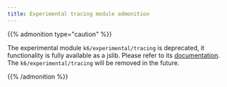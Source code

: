 ```yaml
---
title: Experimental tracing module admonition
---
```


{{% admonition type="caution" %}}

The experimental module `k6/experimental/tracing` is deprecated, it functionality is fully available as a jslib. Please refer to its [documentation](https://grafana.com/docs/k6/<K6_VERSION>/javascript-api/jslib/http-instrumentation-tempo/). The `k6/experimental/tracing` will be removed in the future.

{{% /admonition %}}
